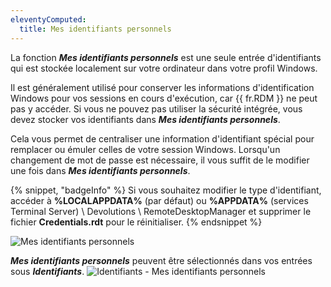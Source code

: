 ```yaml
---
eleventyComputed:
  title: Mes identifiants personnels
---
```

La fonction ***Mes identifiants personnels*** est une seule entrée d'identifiants qui est stockée localement sur votre ordinateur dans votre profil Windows.

Il est généralement utilisé pour conserver les informations d'identification Windows pour vos sessions en cours d'exécution, car {{ fr.RDM }} ne peut pas y accéder. Si vous ne pouvez pas utiliser la sécurité intégrée, vous devez stocker vos identifiants dans ***Mes identifiants personnels***.

Cela vous permet de centraliser une information d'identifiant spécial pour remplacer ou émuler celles de votre session Windows. Lorsqu'un changement de mot de passe est nécessaire, il vous suffit de le modifier une fois dans ***Mes identifiants personnels***.

{% snippet, "badgeInfo" %}
Si vous souhaitez modifier le type d'identifiant, accéder à **%LOCALAPPDATA%** (par défaut) ou **%APPDATA%** (services Terminal Server) \ Devolutions \ RemoteDesktopManager et supprimer le fichier **Credentials.rdt** pour le réinitialiser.
{% endsnippet %}

![Mes identifiants personnels](https://cdnweb.devolutions.net/docs/fr/rdm/windows/clip10269.png)

***Mes identifiants personnels*** peuvent être sélectionnés dans vos entrées sous ***Identifiants***.
![Identifiants - Mes identifiants personnels](https://cdnweb.devolutions.net/docs/fr/rdm/windows/clip11293.png)
